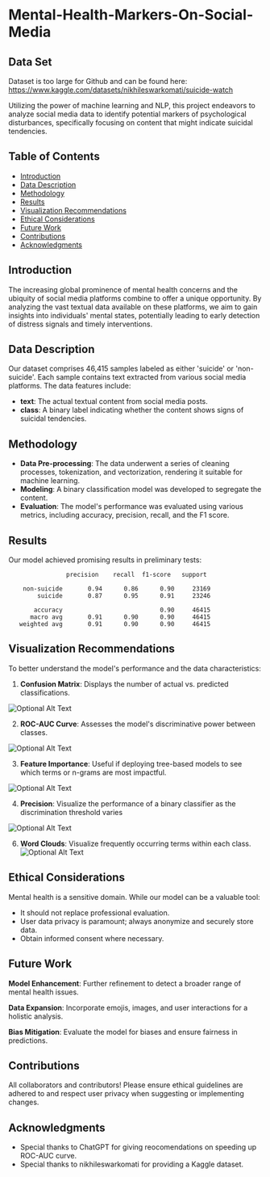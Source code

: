 # Mental-Health-Markers-On-Social-Media

## Data Set
Dataset is too large for Github and can be found here:  https://www.kaggle.com/datasets/nikhileswarkomati/suicide-watch

Utilizing the power of machine learning and NLP, this project endeavors to analyze social media data to identify potential markers of psychological disturbances, specifically focusing on content that might indicate suicidal tendencies.

## Table of Contents
- [Introduction](#introduction)
- [Data Description](#data-description)
- [Methodology](#methodology)
- [Results](#results)
- [Visualization Recommendations](#visualization-recommendations)
- [Ethical Considerations](#ethical-considerations)
- [Future Work](#future-work)
- [Contributions](#contributions)
- [Acknowledgments](#acknowledgments)

## Introduction
The increasing global prominence of mental health concerns and the ubiquity of social media platforms combine to offer a unique opportunity. By analyzing the vast textual data available on these platforms, we aim to gain insights into individuals' mental states, potentially leading to early detection of distress signals and timely interventions.

## Data Description
Our dataset comprises 46,415 samples labeled as either 'suicide' or 'non-suicide'. Each sample contains text extracted from various social media platforms. The data features include:

- **text**: The actual textual content from social media posts.
- **class**: A binary label indicating whether the content shows signs of suicidal tendencies.

## Methodology
- **Data Pre-processing**: The data underwent a series of cleaning processes, tokenization, and vectorization, rendering it suitable for machine learning.
- **Modeling**: A binary classification model was developed to segregate the content.
- **Evaluation**: The model's performance was evaluated using various metrics, including accuracy, precision, recall, and the F1 score.
## Results
Our model achieved promising results in preliminary tests:

```
                precision    recall  f1-score   support

    non-suicide       0.94      0.86      0.90     23169
        suicide       0.87      0.95      0.91     23246

       accuracy                           0.90     46415
      macro avg       0.91      0.90      0.90     46415
   weighted avg       0.91      0.90      0.90     46415
```

## Visualization Recommendations
To better understand the model's performance and the data characteristics:


1. **Confusion Matrix**: Displays the number of actual vs. predicted classifications.

![Optional Alt Text](matrix.png)


2. **ROC-AUC Curve**: Assesses the model's discriminative power between classes.

![Optional Alt Text](RocCurve.png)


3. **Feature Importance**: Useful if deploying tree-based models to see which terms or n-grams are most impactful.

![Optional Alt Text](Distrobution.png)

4. **Precision**: Visualize the performance of a binary classifier as the discrimination threshold varies

![Optional Alt Text](precisioncurve.png) 
  
6. **Word Clouds**: Visualize frequently occurring terms within each class.
![Optional Alt Text](wordcloud.png)


 ## Ethical Considerations

 Mental health is a sensitive domain. While our model can be a valuable tool:

- It should not replace professional evaluation.
- User data privacy is paramount; always anonymize and securely store data.
- Obtain informed consent where necessary.

## Future Work
**Model Enhancement**: Further refinement to detect a broader range of mental health issues.

**Data Expansion**: Incorporate emojis, images, and user interactions for a holistic analysis.

**Bias Mitigation**: Evaluate the model for biases and ensure fairness in predictions.

## Contributions
All collaborators and contributors! Please ensure ethical guidelines are adhered to and respect user privacy when suggesting or implementing changes.

## Acknowledgments
- Special thanks to ChatGPT for giving reocomendations on speeding up ROC-AUC curve.
- Special thanks to nikhileswarkomati for providing a Kaggle dataset.
